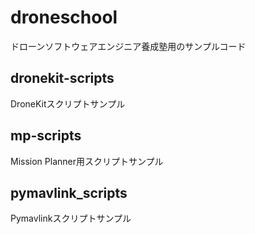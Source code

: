 # droneschool
ドローンソフトウェアエンジニア養成塾用のサンプルコード

## dronekit-scripts
DroneKitスクリプトサンプル

## mp-scripts
Mission Planner用スクリプトサンプル

## pymavlink_scripts
Pymavlinkスクリプトサンプル


